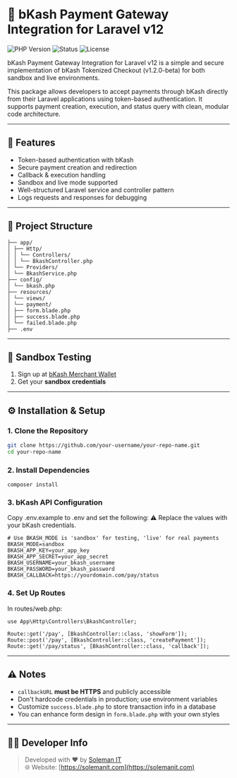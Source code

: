 # 🚀 bKash Payment Gateway Integration for Laravel v12
![PHP Version](https://img.shields.io/badge/PHP-7.2%2B-blue)
![Status](https://img.shields.io/badge/Status-Production--Ready-brightgreen)
![License](https://img.shields.io/badge/License-MIT-lightgrey)

bKash Payment Gateway Integration for Laravel v12 is a simple and secure implementation of bKash Tokenized Checkout (v1.2.0-beta) for both sandbox and live environments.

This package allows developers to accept payments through bKash directly from their Laravel applications using token-based authentication. It supports payment creation, execution, and status query with clean, modular code architecture.

---

## 🧩 Features

- Token-based authentication with bKash  
- Secure payment creation and redirection  
- Callback & execution handling  
- Sandbox and live mode supported  
- Well-structured Laravel service and controller pattern  
- Logs requests and responses for debugging  

---

## 📂 Project Structure
```
├── app/
│ ├── Http/
│ │ └── Controllers/
│ │ └── BkashController.php
│ └── Providers/
│ └── BkashService.php
├── config/
│ └── bkash.php
├── resources/
│ └── views/
│ └── payment/
│ ├── form.blade.php
│ ├── success.blade.php
│ └── failed.blade.php
├── .env
```
---

## 🧪 Sandbox Testing

1. Sign up at [bKash Merchant Wallet](https://pgw-integration.bkash.com/#/sign-up)  
2. Get your **sandbox credentials**
---

## ⚙️ Installation & Setup

### 1. Clone the Repository

```bash
git clone https://github.com/your-username/your-repo-name.git
cd your-repo-name
```
### 2. Install Dependencies
```
composer install
```
### 3. bKash API Configuration
Copy .env.example to .env and set the following:
⚠️ Replace the values with your bKash credentials.
```
# Use BKASH_MODE is 'sandbox' for testing, 'live' for real payments
BKASH_MODE=sandbox
BKASH_APP_KEY=your_app_key
BKASH_APP_SECRET=your_app_secret
BKASH_USERNAME=your_bkash_username
BKASH_PASSWORD=your_bkash_password
BKASH_CALLBACK=https://yourdomain.com/pay/status
```


### 4. Set Up Routes
In routes/web.php:
```
use App\Http\Controllers\BkashController;

Route::get('/pay', [BkashController::class, 'showForm']);
Route::post('/pay', [BkashController::class, 'createPayment']);
Route::get('/pay/status', [BkashController::class, 'callback']);
```
---

## ⚠️ Notes

- `callbackURL` **must be HTTPS** and publicly accessible  
- Don't hardcode credentials in production; use environment variables  
- Customize `success.blade.php` to store transaction info in a database  
- You can enhance form design in `form.blade.php` with your own styles
---

## 🧑‍💻 Developer Info

> Developed with ❤️ by [Soleman IT](https://github.com/solemanit)  
> 🌐 Website: [https://solemanit.com](https://solemanit.com)
